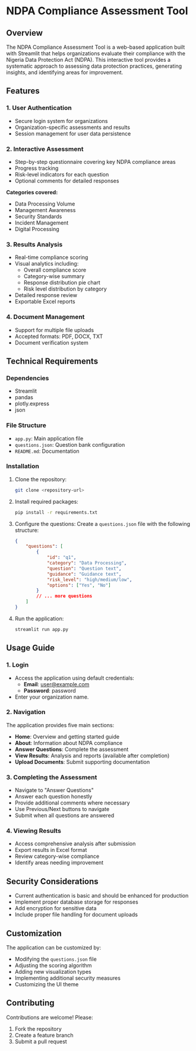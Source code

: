# NDPA Compliance Assessment Tool

## Overview
The NDPA Compliance Assessment Tool is a web-based application built with Streamlit that helps organizations evaluate their compliance with the Nigeria Data Protection Act (NDPA). This interactive tool provides a systematic approach to assessing data protection practices, generating insights, and identifying areas for improvement.

## Features

### 1. User Authentication
- Secure login system for organizations
- Organization-specific assessments and results
- Session management for user data persistence

### 2. Interactive Assessment
- Step-by-step questionnaire covering key NDPA compliance areas
- Progress tracking
- Risk-level indicators for each question
- Optional comments for detailed responses

**Categories covered:**
- Data Processing Volume
- Management Awareness
- Security Standards
- Incident Management
- Digital Processing

### 3. Results Analysis
- Real-time compliance scoring
- Visual analytics including:
  - Overall compliance score
  - Category-wise summary
  - Response distribution pie chart
  - Risk level distribution by category
- Detailed response review
- Exportable Excel reports

### 4. Document Management
- Support for multiple file uploads
- Accepted formats: PDF, DOCX, TXT
- Document verification system

## Technical Requirements

### Dependencies
- Streamlit
- pandas
- plotly.express
- json

### File Structure
- `app.py`: Main application file
- `questions.json`: Question bank configuration
- `README.md`: Documentation

### Installation
1. Clone the repository:
    ```bash
    git clone <repository-url>
    ```

2. Install required packages:
    ```bash
    pip install -r requirements.txt
    ```

3. Configure the questions:
    Create a `questions.json` file with the following structure:

    ```json
    {
        "questions": [
            {
                "id": "q1",
                "category": "Data Processing",
                "question": "Question text",
                "guidance": "Guidance text",
                "risk_level": "high/medium/low",
                "options": ["Yes", "No"]
            }
            // ... more questions
        ]
    }

    ```

4. Run the application:

    ```bash
    streamlit run app.py
    ```

## Usage Guide

### 1. Login
- Access the application using default credentials:
  - **Email**: user@example.com
  - **Password**: password
- Enter your organization name.

### 2. Navigation
The application provides five main sections:
- **Home**: Overview and getting started guide
- **About**: Information about NDPA compliance
- **Answer Questions**: Complete the assessment
- **View Results**: Analysis and reports (available after completion)
- **Upload Documents**: Submit supporting documentation

### 3. Completing the Assessment
- Navigate to "Answer Questions"
- Answer each question honestly
- Provide additional comments where necessary
- Use Previous/Next buttons to navigate
- Submit when all questions are answered

### 4. Viewing Results
- Access comprehensive analysis after submission
- Export results in Excel format
- Review category-wise compliance
- Identify areas needing improvement

## Security Considerations
- Current authentication is basic and should be enhanced for production
- Implement proper database storage for responses
- Add encryption for sensitive data
- Include proper file handling for document uploads

## Customization
The application can be customized by:
- Modifying the `questions.json` file
- Adjusting the scoring algorithm
- Adding new visualization types
- Implementing additional security measures
- Customizing the UI theme

## Contributing
Contributions are welcome! Please:
1. Fork the repository
2. Create a feature branch
3. Submit a pull request

